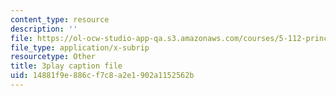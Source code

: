 ```yaml
---
content_type: resource
description: ''
file: https://ol-ocw-studio-app-qa.s3.amazonaws.com/courses/5-112-principles-of-chemical-science-fall-2005/14881f9e886cf7c8a2e1902a1152562b_yi6a_COcfxw.srt
file_type: application/x-subrip
resourcetype: Other
title: 3play caption file
uid: 14881f9e-886c-f7c8-a2e1-902a1152562b
---
```

